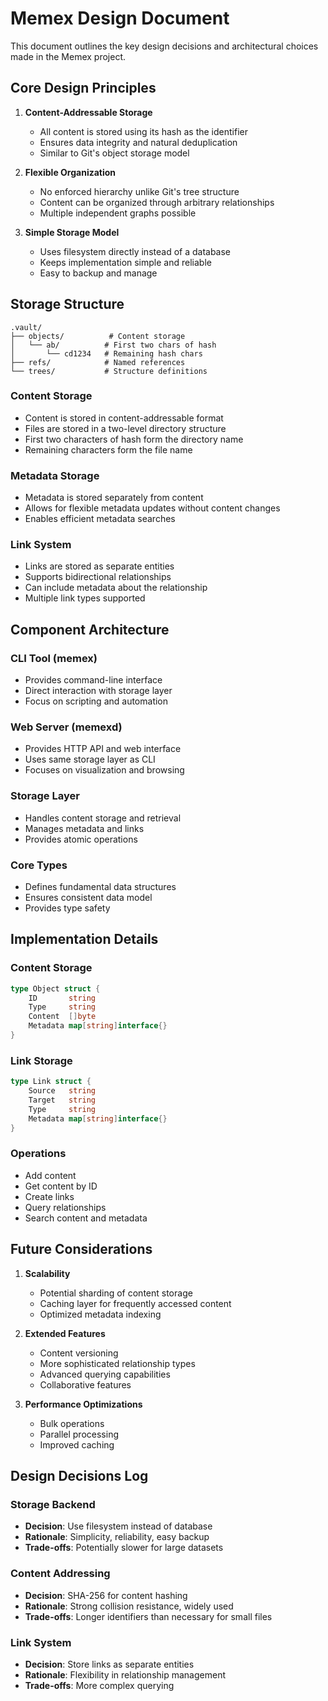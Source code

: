 # Memex Design Document

This document outlines the key design decisions and architectural choices made in the Memex project.

## Core Design Principles

1. **Content-Addressable Storage**
   - All content is stored using its hash as the identifier
   - Ensures data integrity and natural deduplication
   - Similar to Git's object storage model

2. **Flexible Organization**
   - No enforced hierarchy unlike Git's tree structure
   - Content can be organized through arbitrary relationships
   - Multiple independent graphs possible

3. **Simple Storage Model**
   - Uses filesystem directly instead of a database
   - Keeps implementation simple and reliable
   - Easy to backup and manage

## Storage Structure

```
.vault/
├── objects/          # Content storage
│   └── ab/          # First two chars of hash
│       └── cd1234   # Remaining hash chars
├── refs/            # Named references
└── trees/           # Structure definitions
```

### Content Storage
- Content is stored in content-addressable format
- Files are stored in a two-level directory structure
- First two characters of hash form the directory name
- Remaining characters form the file name

### Metadata Storage
- Metadata is stored separately from content
- Allows for flexible metadata updates without content changes
- Enables efficient metadata searches

### Link System
- Links are stored as separate entities
- Supports bidirectional relationships
- Can include metadata about the relationship
- Multiple link types supported

## Component Architecture

### CLI Tool (memex)
- Provides command-line interface
- Direct interaction with storage layer
- Focus on scripting and automation

### Web Server (memexd)
- Provides HTTP API and web interface
- Uses same storage layer as CLI
- Focuses on visualization and browsing

### Storage Layer
- Handles content storage and retrieval
- Manages metadata and links
- Provides atomic operations

### Core Types
- Defines fundamental data structures
- Ensures consistent data model
- Provides type safety

## Implementation Details

### Content Storage
```go
type Object struct {
    ID       string
    Type     string
    Content  []byte
    Metadata map[string]interface{}
}
```

### Link Storage
```go
type Link struct {
    Source   string
    Target   string
    Type     string
    Metadata map[string]interface{}
}
```

### Operations
- Add content
- Get content by ID
- Create links
- Query relationships
- Search content and metadata

## Future Considerations

1. **Scalability**
   - Potential sharding of content storage
   - Caching layer for frequently accessed content
   - Optimized metadata indexing

2. **Extended Features**
   - Content versioning
   - More sophisticated relationship types
   - Advanced querying capabilities
   - Collaborative features

3. **Performance Optimizations**
   - Bulk operations
   - Parallel processing
   - Improved caching

## Design Decisions Log

### Storage Backend
- **Decision**: Use filesystem instead of database
- **Rationale**: Simplicity, reliability, easy backup
- **Trade-offs**: Potentially slower for large datasets

### Content Addressing
- **Decision**: SHA-256 for content hashing
- **Rationale**: Strong collision resistance, widely used
- **Trade-offs**: Longer identifiers than necessary for small files

### Link System
- **Decision**: Store links as separate entities
- **Rationale**: Flexibility in relationship management
- **Trade-offs**: More complex querying
